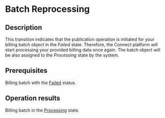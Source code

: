 # Batch Reprocessing
## Description
This transition indicates that the publication operation is initiated for your billing batch object in the *Failed* state. Therefore, the Connect platform will start processing your provided billing data once again. The batch object will be also assigned to the *Processing* state by the system.

## Prerequisites
Billing batch with the [Failed](s-d-failed.html) status.

## Operation results
Billing batch in the [Processing](s-b-processing.html) state.
